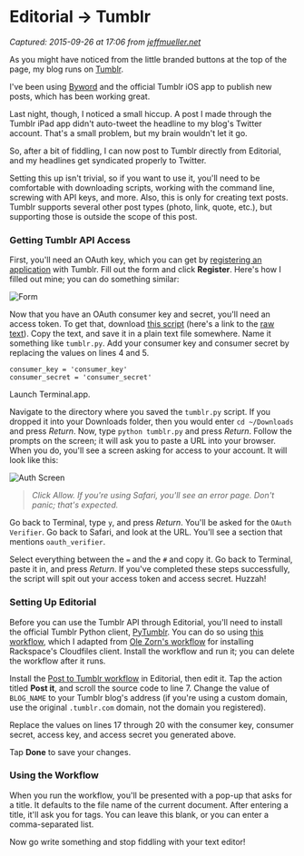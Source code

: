 # Editorial -> Tumblr

_Captured: 2015-09-26 at 17:06 from [jeffmueller.net](http://jeffmueller.net/post/65440171874/editorial-tumblr)_

As you might have noticed from the little branded buttons at the top of the page, my blog runs on [Tumblr](http://www.tumblr.com).

I've been using [Byword](http://bywordapp.com) and the official Tumblr iOS app to publish new posts, which has been working great.

Last night, though, I noticed a small hiccup. A post I made through the Tumblr iPad app didn't auto-tweet the headline to my blog's Twitter account. That's a small problem, but my brain wouldn't let it go.

So, after a bit of fiddling, I can now post to Tumblr directly from Editorial, and my headlines get syndicated properly to Twitter.

Setting this up isn't trivial, so if you want to use it, you'll need to be comfortable with downloading scripts, working with the command line, screwing with API keys, and more. Also, this is only for creating text posts. Tumblr supports several other post types (photo, link, quote, etc.), but supporting those is outside the scope of this post.

### Getting Tumblr API Access

First, you'll need an OAuth key, which you can get by [registering an application](http://www.tumblr.com/oauth/apps) with Tumblr. Fill out the form and click **Register**. Here's how I filled out mine; you can do something similar:

![Form](http://674b7cd13acc6f89120f-67e41eba13667dee44e3f35da8964e2a.r70.cf5.rackcdn.com/image-1383063796.jpeg)

Now that you have an OAuth consumer key and secret, you'll need an access token. To get that, download [this script](https://gist.github.com/codingjester/2296339) (here's a link to the [raw text](https://gist.github.com/codingjester/2296339/raw/116139d24e6a3226be36eb6a95729cd614cd5163/oauth_tumblr.py)). Copy the text, and save it in a plain text file somewhere. Name it something like `tumblr.py`. Add your consumer key and consumer secret by replacing the values on lines 4 and 5.
    
    
    consumer_key = 'consumer_key'
    consumer_secret = 'consumer_secret'
    

Launch Terminal.app.

Navigate to the directory where you saved the `tumblr.py` script. If you dropped it into your Downloads folder, then you would enter `cd ~/Downloads` and press _Return_. Now, type `python tumblr.py` and press _Return_. Follow the prompts on the screen; it will ask you to paste a URL into your browser. When you do, you'll see a screen asking for access to your account. It will look like this:

![Auth Screen](http://674b7cd13acc6f89120f-67e41eba13667dee44e3f35da8964e2a.r70.cf5.rackcdn.com/image-1383063854.jpeg)

> _Click Allow. If you're using Safari, you'll see an error page. Don't panic; that's expected._

Go back to Terminal, type `y`, and press _Return_. You'll be asked for the `OAuth Verifier`. Go back to Safari, and look at the URL. You'll see a section that mentions `oauth_verifier`.

Select everything between the `=` and the `#` and copy it. Go back to Terminal, paste it in, and press _Return_. If you've completed these steps successfully, the script will spit out your access token and access secret. Huzzah!

### Setting Up Editorial

Before you can use the Tumblr API through Editorial, you'll need to install the official Tumblr Python client, [PyTumblr](https://github.com/tumblr/pytumblr). You can do so using [this workflow](http://editorial-app.appspot.com/workflow/6132822456664064/uY0MaqRPsW4), which I adapted from [Ole Zorn's workflow](https://gist.github.com/9c54a36c619261067225) for installing Rackspace's Cloudfiles client. Install the workflow and run it; you can delete the workflow after it runs.

Install the [Post to Tumblr workflow](http://editorial-app.appspot.com/workflow/5790693951799296/NdsP5TZ25wQ) in Editorial, then edit it. Tap the action titled **Post it**, and scroll the source code to line 7. Change the value of `BLOG_NAME` to your Tumblr blog's address (if you're using a custom domain, use the original `.tumblr.com` domain, not the domain you registered).

Replace the values on lines 17 through 20 with the consumer key, consumer secret, access key, and access secret you generated above.

Tap **Done** to save your changes.

### Using the Workflow

When you run the workflow, you'll be presented with a pop-up that asks for a title. It defaults to the file name of the current document. After entering a title, it'll ask you for tags. You can leave this blank, or you can enter a comma-separated list.

Now go write something and stop fiddling with your text editor!
